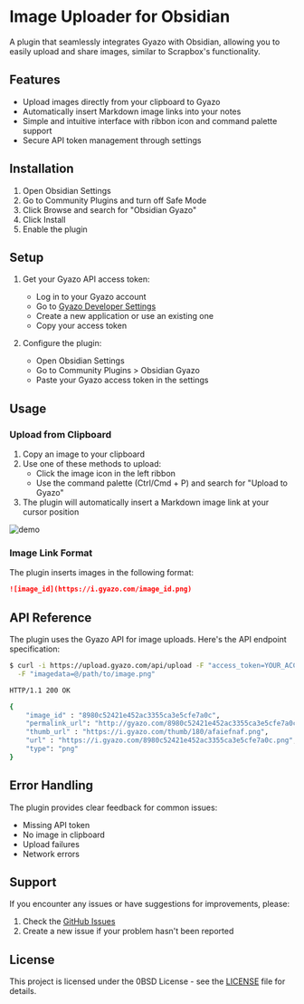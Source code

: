 # Image Uploader for Obsidian

A plugin that seamlessly integrates Gyazo with Obsidian, allowing you to easily upload and share images, similar to Scrapbox's functionality.

## Features

- Upload images directly from your clipboard to Gyazo
- Automatically insert Markdown image links into your notes
- Simple and intuitive interface with ribbon icon and command palette support
- Secure API token management through settings

## Installation

1. Open Obsidian Settings
2. Go to Community Plugins and turn off Safe Mode
3. Click Browse and search for "Obsidian Gyazo"
4. Click Install
5. Enable the plugin

## Setup

1. Get your Gyazo API access token:
   - Log in to your Gyazo account
   - Go to [Gyazo Developer Settings](https://gyazo.com/oauth/applications)
   - Create a new application or use an existing one
   - Copy your access token

2. Configure the plugin:
   - Open Obsidian Settings
   - Go to Community Plugins > Obsidian Gyazo
   - Paste your Gyazo access token in the settings

## Usage

### Upload from Clipboard

1. Copy an image to your clipboard
2. Use one of these methods to upload:
   - Click the image icon in the left ribbon
   - Use the command palette (Ctrl/Cmd + P) and search for "Upload to Gyazo"
3. The plugin will automatically insert a Markdown image link at your cursor position

![demo](demo.gif)

### Image Link Format

The plugin inserts images in the following format:
```markdown
![image_id](https://i.gyazo.com/image_id.png)
```

## API Reference

The plugin uses the Gyazo API for image uploads. Here's the API endpoint specification:

```bash
$ curl -i https://upload.gyazo.com/api/upload -F "access_token=YOUR_ACCESS_TOKEN" \
  -F "imagedata=@/path/to/image.png"

HTTP/1.1 200 OK

{
    "image_id" : "8980c52421e452ac3355ca3e5cfe7a0c",
    "permalink_url": "http://gyazo.com/8980c52421e452ac3355ca3e5cfe7a0c",
    "thumb_url" : "https://i.gyazo.com/thumb/180/afaiefnaf.png",
    "url" : "https://i.gyazo.com/8980c52421e452ac3355ca3e5cfe7a0c.png",
    "type": "png"
}
```

## Error Handling

The plugin provides clear feedback for common issues:
- Missing API token
- No image in clipboard
- Upload failures
- Network errors

## Support

If you encounter any issues or have suggestions for improvements, please:
1. Check the [GitHub Issues](https://github.com/tsumac/obsidian-gyazo/issues)
2. Create a new issue if your problem hasn't been reported

## License

This project is licensed under the 0BSD License - see the [LICENSE](LICENSE) file for details.
